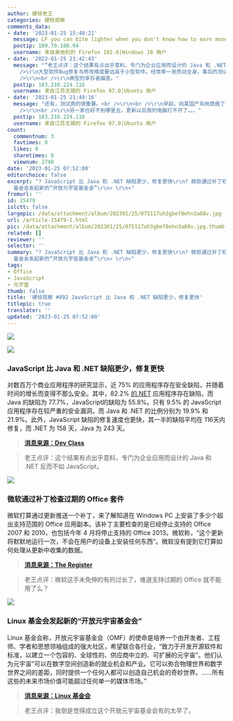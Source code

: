 ```yaml
---
author: 硬核老王
categories: 硬核观察
comments_data:
- date: '2023-01-25 15:48:21'
  message: LF you can bite lighter when you don't know how to earn money.
  postip: 109.70.100.94
  username: 来自奥地利的 Firefox 102.0|Windows 10 用户
- date: '2023-01-25 21:42:43'
  message: "“老王点评：这个结果有点出乎意料，专门为企业应用而设计的 Java 和 .NET 反而不如 JavaScript。”<br />\r\n<br
    />\r\n大型软件Bug修复与修改难度要远高于小型软件。经常牵一发而动全身。事后的测试更加详细与复杂。需要时间长很正常。<br />\r\n<br />\r\n不是JavaScript更安全，而是没人用它开发大型软件。<br
    />\r\n<br />\r\n典型的幸存者偏差。"
  postip: 183.210.224.116
  username: 来自江苏无锡的 Firefox 97.0|Ubuntu 用户
- date: '2023-01-25 21:49:16'
  message: "还有，测试真的很重要。<br />\r\n<br />\r\n早前，向某国产系统商报了一个安全隐患，对方很快出了一个更新修复（印象中1～2星期内）。结果大量客户机更新后崩溃。成为笑话。<br
    />\r\n<br />\r\n另一家也好不到哪里去，更新以后我的电脑打不开了。。。"
  postip: 183.210.224.116
  username: 来自江苏无锡的 Firefox 97.0|Ubuntu 用户
count:
  commentnum: 3
  favtimes: 0
  likes: 0
  sharetimes: 0
  viewnum: 2740
date: '2023-01-25 07:52:00'
editorchoice: false
excerpt: "? JavaScript 比 Java 和 .NET 缺陷更少，修复更快\r\n? 微软通过补丁检查过期的 Office 套件\r\n? Linux
  基金会发起新的“开放元宇宙基金会”\r\n» \r\n»"
fromurl: ''
id: 15479
islctt: false
largepic: /data/attachment/album/202301/25/075117uh3gbef8ehn3a88v.jpg
url: /article-15479-1.html
pic: /data/attachment/album/202301/25/075117uh3gbef8ehn3a88v.jpg.thumb.jpg
related: []
reviewer: ''
selector: ''
summary: "? JavaScript 比 Java 和 .NET 缺陷更少，修复更快\r\n? 微软通过补丁检查过期的 Office 套件\r\n? Linux
  基金会发起新的“开放元宇宙基金会”\r\n» \r\n»"
tags:
- Office
- JavaScript
- 元宇宙
thumb: false
title: '硬核观察 #892 JavaScript 比 Java 和 .NET 缺陷更少，修复更快'
titlepic: true
translator: ''
updated: '2023-01-25 07:52:00'
---
```


![](/data/attachment/album/202301/25/075117uh3gbef8ehn3a88v.jpg)


![](/data/attachment/album/202301/25/075132ol555kg752l25wgl.jpg)


### JavaScript 比 Java 和 .NET 缺陷更少，修复更快


对数百万个商业应用程序的研究显示，近 75% 的应用程序存在安全缺陷，并随着时间的增长而变得不那么安全。其中，82.2% [的.NET](http://xn--hxy.net/) 应用程序存在缺陷，而 Java 的缺陷为 77.7%，JavaScript的缺陷为 55.8%。只有 9.5% 的 JavaScript 应用程序存在较严重的安全漏洞，而 Java 和 .NET 的比例分别为 19.9% 和 21.9%。此外，JavaScript 缺陷的修复速度也更快，其一半的缺陷平均在 116天内修复，而 .NET 为 158 天，Java 为 243 天。



> 
> **[消息来源：Dev Class](https://devclass.com/2023/01/17/application-security-survey-finds-javascript-beats-java-and-net-with-fewer-flaws-faster-fixes/)**
> 
> 
> 



> 
> 老王点评：这个结果有点出乎意料，专门为企业应用而设计的 Java 和 .NET 反而不如 JavaScript。
> 
> 
> 


![](/data/attachment/album/202301/25/075141npgpepxd6bbjbkua.jpg)


### 微软通过补丁检查过期的 Office 套件


微软打算通过更新推送一个补丁，来了解知道在 Windows PC 上安装了多少个超出支持范围的 Office 应用副本。该补丁主要检查的是已经停止支持的 Office 2007 和 2010，也包括今年 4 月将停止支持的 Office 2013。微软称，“这个更新将默默地运行一次，不会在用户的设备上安装任何东西”。微软没有提到它打算如何处理从更新中收集的数据。



> 
> **[消息来源：The Register](https://www.theregister.com/2023/01/21/microsoft_office_count_update/)**
> 
> 
> 



> 
> 老王点评：微软这手未免伸的有的过长了，难道支持过期的 Office 就不能用了么？
> 
> 
> 


![](/data/attachment/album/202301/25/075200fkelivddz7mmxwji.jpg)


### Linux 基金会发起新的“开放元宇宙基金会”


Linux 基金会称，开放元宇宙基金会（OMF）的使命是培养一个由开发者、工程师、学者和思想领袖组成的强大社区，希望联合各行业，“致力于开发开源软件和标准，以建立一个包容的、全球性的、供应商中立的、可扩展的元宇宙”。他们认为元宇宙“可以在数字空间创造新的就业机会和产业。它可以弥合物理世界和数字世界之间的差距，同时提供一个任何人都可以创造自己机会的奇妙世界。……所有这些的未来市场价值可能超过任何单一的媒体市场。”



> 
> **[消息来源：Linux 基金会](https://www.linuxfoundation.org/press/open-metaverse-foundation)**
> 
> 
> 



> 
> 老王点评：我倒是觉得成立这个开放元宇宙基金会有的太早了。
> 
> 
>